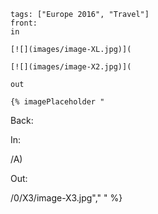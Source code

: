 ```
tags: ["Europe 2016", "Travel"]
front:
in

[![](images/image-XL.jpg)](

[![](images/image-X2.jpg)](

out

{% imagePlaceholder "

```

Back:

In:

/A)

Out:

/0/X3/image-X3.jpg"," " %}
